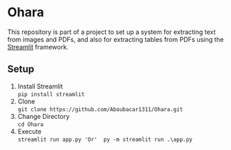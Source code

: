 # Ohara
This repository is part of a project to set up a system for extracting text from images and PDFs, and also for extracting tables from PDFs using the [Streamlit](https://docs.streamlit.io/) framework.
## Setup 
1. Install Streamlit  
   `pip install streamlit`
2. Clone  
   `git clone https://github.com/Aboubacar1311/Ohara.git`
3. Change Directory  
   `cd Ohara`
4. Execute  
   `streamlit run app.py 'Or'  py -m streamlit run .\app.py` 
